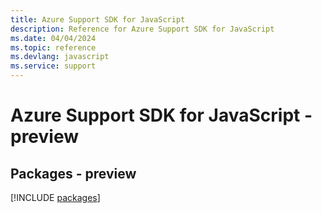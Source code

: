 ```yaml
---
title: Azure Support SDK for JavaScript
description: Reference for Azure Support SDK for JavaScript
ms.date: 04/04/2024
ms.topic: reference
ms.devlang: javascript
ms.service: support
---
```

# Azure Support SDK for JavaScript - preview
## Packages - preview
[!INCLUDE [packages](support-index.md)]